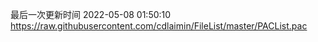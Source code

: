 最后一次更新时间 2022-05-08 01:50:10
https://raw.githubusercontent.com/cdlaimin/FileList/master/PACList.pac

